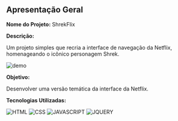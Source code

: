 ## Apresentação Geral

**Nome do Projeto:** ShrekFlix

**Descrição:**

Um projeto simples que recria a interface de navegação da Netflix, homenageando o icônico personagem Shrek.

![demo](https://raw.githubusercontent.com/Edssaac/shrekflix/main/src/img/demo/home.png)

**Objetivo:**

Desenvolver uma versão temática da interface da Netflix.

**Tecnologias Utilizadas:**

![HTML](https://img.shields.io/badge/HTML5-E34F26?style=for-the-badge&logo=html5&logoColor=white)
![CSS](https://img.shields.io/badge/CSS3-1572B6?style=for-the-badge&logo=css3&logoColor=white)
![JAVASCRIPT](https://img.shields.io/badge/JavaScript-323330?style=for-the-badge&logo=javascript&logoColor=F7DF1E)
![JQUERY](https://img.shields.io/badge/jQuery-0769AD?style=for-the-badge&logo=jquery&logoColor=white)
